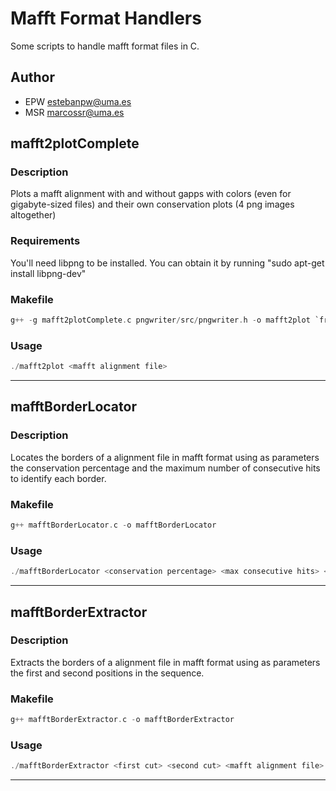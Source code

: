 # Mafft Format Handlers
Some scripts to handle mafft format files in C.
## Author
- EPW <estebanpw@uma.es>
- MSR <marcossr@uma.es>
## mafft2plotComplete
### Description
Plots a mafft alignment with and without gapps with colors (even for gigabyte-sized files) and their own conservation plots (4 png images altogether)
### Requirements
You'll need libpng to be installed. You can obtain it by running "sudo apt-get install libpng-dev"
### Makefile
```c
g++ -g mafft2plotComplete.c pngwriter/src/pngwriter.h -o mafft2plot `freetype-config --cflags` -l:libPNGwriter.a -lm -lpng -lz -lfreetype
```
### Usage
```c
./mafft2plot <mafft alignment file>
```
---
## mafftBorderLocator
### Description
Locates the borders of a alignment file in mafft format using as parameters the conservation percentage and the maximum number of consecutive hits to identify each border.
### Makefile
```c
g++ mafftBorderLocator.c -o mafftBorderLocator
```
### Usage
```c
./mafftBorderLocator <conservation percentage> <max consecutive hits> <mafft alignment file>
```
---
## mafftBorderExtractor
### Description
Extracts the borders of a alignment file in mafft format using as parameters the first and second positions in the sequence.
### Makefile
```c
g++ mafftBorderExtractor.c -o mafftBorderExtractor
```
### Usage
```c
./mafftBorderExtractor <first cut> <second cut> <mafft alignment file>
```
---
